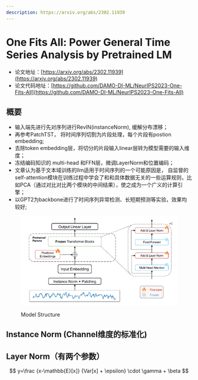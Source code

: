 ```yaml
---
description: https://arxiv.org/abs/2302.11939
---
```


# One Fits All: Power General Time Series Analysis by Pretrained LM

* 论文地址：[https://arxiv.org/abs/2302.11939](https://arxiv.org/abs/2302.11939)
* 论文代码地址：[https://github.com/DAMO-DI-ML/NeurIPS2023-One-Fits-All](https://github.com/DAMO-DI-ML/NeurIPS2023-One-Fits-All)

## 概要

* 输入端先进行先对序列进行RevIN(instanceNorm), 缓解分布漂移；
* 再参考PatchTST， 将时间序列切割为片段处理，每个片段有postion embedding;
* 去除token embedding层，将切分的片段输入linear层转为模型需要的输入维度；
* 冻结编码知识的 multi-head 和FFN层，微调LayerNorm和位置编码；
* 文章认为基于文本域训练的llm适用于时间序列的一个可能原因是， 自监督的self-attention模块在训练过程中学会了和和具体数据无关的一些运算规则，比如PCA（通过对比对比两个模块的中间结果），使之成为一个广义的计算引擎；
* 以GPT2为backbone进行了时间序列异常检测、长短期预测等实验，效果均较好;

<figure><img src="../../.gitbook/assets/image (1).png" alt=""><figcaption><p>Model Structure</p></figcaption></figure>

## Instance Norm (Channel维度的标准化)

## Layer Norm（有两个参数）

$$
y=\frac {x-\mathbb{E}[x]} {Var[x] + \epsilon} \cdot \gamma + \beta
$$


